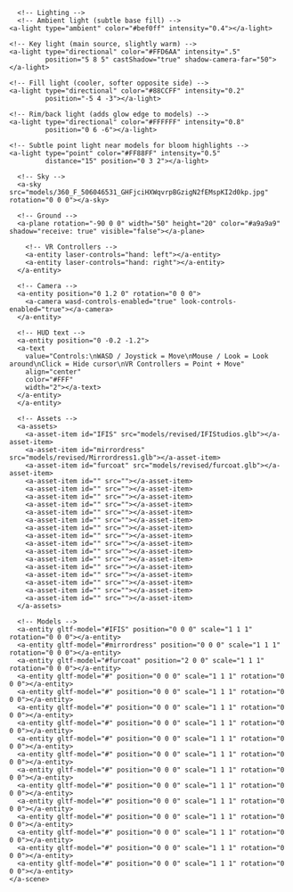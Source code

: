 <html>
  <head>
    <meta charset="utf-8">
    <title>Ashimmersion and Crescent Dawn's Showcase!</title>
    <meta name="description" content="A-Frame Prototype">
    <script src="https://aframe.io/releases/1.4.2/aframe.min.js"></script>
    <script src="https://unpkg.com/aframe-effects@^1.0.0/dist/aframe-effects.min.js"></script>
    <script src="https://unpkg.com/aframe-extras@6.1.1/dist/aframe-extras.min.js"></script>
    <script src="https://unpkg.com/aframe-effects@^1.0.0/dist/aframe-effects.min.js"></script>
    <script src="https://cdn.jsdelivr.net/npm/aframe-environment-component/dist/aframe-environment-component.min.js"></script>
    <script src="https://cdn.jsdelivr.net/npm/aframe-extras@6.1.1/dist/aframe-extras.min.js"></script>
    <script src="https://unpkg.com/aframe-material-override-component/dist/aframe-material-override-component.min.js"></script>
    <script src="https://cdn.jsdelivr.net/gh/mrdoob/three.js/examples/js/loaders/FBXLoader.js"></script>
    <script src="https://cdn.jsdelivr.net/gh/c-frame/aframe-fbx-component/dist/aframe-fbx-component.min.js"></script>
  
  <meta name="viewport" content="width=device-width, initial-scale=1.0">
  </head>
  <body>
    <a-scene
      vr-mode-ui="enabled: true"
      webxr="optionalFeatures: hit-test, local-floor; requiredFeatures: local-floor"
      background="color: #001a33"
      shadow="type: pcsoft"
      effects="bloom"
      effects__bloom="strength: 4; radius: 1.2; threshold: 0.1"
      fog="type: linear; color: #ffffff"

>
      <!-- Lighting -->
      <!-- Ambient light (subtle base fill) -->
    <a-light type="ambient" color="#bef0ff" intensity="0.4"></a-light>

>
    <!-- Key light (main source, slightly warm) -->
    <a-light type="directional" color="#FFD6AA" intensity=".5"
             position="5 8 5" castShadow="true" shadow-camera-far="50"></a-light>

>
    <!-- Fill light (cooler, softer opposite side) -->
    <a-light type="directional" color="#88CCFF" intensity="0.2"
             position="-5 4 -3"></a-light>

>
    <!-- Rim/back light (adds glow edge to models) -->
    <a-light type="directional" color="#FFFFFF" intensity="0.8"
             position="0 6 -6"></a-light>

>
    <!-- Subtle point light near models for bloom highlights -->
    <a-light type="point" color="#FF88FF" intensity="0.5"
             distance="15" position="0 3 2"></a-light>

>
      <!-- Sky -->
      <a-sky src="models/360_F_506046531_GHFjciHXWqvrpBGzigN2fEMspKI2d0kp.jpg" rotation="0 0 0"></a-sky>

>
      <!-- Ground -->
      <a-plane rotation="-90 0 0" width="50" height="20" color="#a9a9a9" shadow="receive: true" visible="false"></a-plane>
      
>
        <!-- VR Controllers -->
        <a-entity laser-controls="hand: left"></a-entity>
        <a-entity laser-controls="hand: right"></a-entity>
      </a-entity>

>
      <!-- Camera -->
      <a-entity position="0 1.2 0" rotation="0 0 0">
        <a-camera wasd-controls-enabled="true" look-controls-enabled="true"></a-camera>
      </a-entity>

> 
      <!-- HUD text -->
      <a-entity position="0 -0.2 -1.2">
      <a-text
        value="Controls:\nWASD / Joystick = Move\nMouse / Look = Look around\nClick = Hide cursor\nVR Controllers = Point + Move"
        align="center"
        color="#FFF"
        width="2"></a-text>
      </a-entity>
      </a-entity>

>
      <!-- Assets -->
      <a-assets>
        <a-asset-item id="IFIS" src="models/revised/IFIStudios.glb"></a-asset-item>
        <a-asset-item id="mirrordress" src="models/revised/Mirrordress1.glb"></a-asset-item>
        <a-asset-item id="furcoat" src="models/revised/furcoat.glb"></a-asset-item>
        <a-asset-item id="" src=""></a-asset-item>
        <a-asset-item id="" src=""></a-asset-item>
        <a-asset-item id="" src=""></a-asset-item>
        <a-asset-item id="" src=""></a-asset-item>
        <a-asset-item id="" src=""></a-asset-item>
        <a-asset-item id="" src=""></a-asset-item>
        <a-asset-item id="" src=""></a-asset-item>
        <a-asset-item id="" src=""></a-asset-item>
        <a-asset-item id="" src=""></a-asset-item>
        <a-asset-item id="" src=""></a-asset-item>
        <a-asset-item id="" src=""></a-asset-item>
        <a-asset-item id="" src=""></a-asset-item>
        <a-asset-item id="" src=""></a-asset-item>
        <a-asset-item id="" src=""></a-asset-item>
        <a-asset-item id="" src=""></a-asset-item>
        <a-asset-item id="" src=""></a-asset-item>
      </a-assets>

>
      <!-- Models -->
      <a-entity gltf-model="#IFIS" position="0 0 0" scale="1 1 1" rotation="0 0 0"></a-entity>
      <a-entity gltf-model="#mirrordress" position="0 0 0" scale="1 1 1" rotation="0 0 0"></a-entity>
      <a-entity gltf-model="#furcoat" position="2 0 0" scale="1 1 1" rotation="0 0 0"></a-entity>
      <a-entity gltf-model="#" position="0 0 0" scale="1 1 1" rotation="0 0 0"></a-entity>
      <a-entity gltf-model="#" position="0 0 0" scale="1 1 1" rotation="0 0 0"></a-entity>
      <a-entity gltf-model="#" position="0 0 0" scale="1 1 1" rotation="0 0 0"></a-entity>
      <a-entity gltf-model="#" position="0 0 0" scale="1 1 1" rotation="0 0 0"></a-entity>
      <a-entity gltf-model="#" position="0 0 0" scale="1 1 1" rotation="0 0 0"></a-entity>
      <a-entity gltf-model="#" position="0 0 0" scale="1 1 1" rotation="0 0 0"></a-entity>
      <a-entity gltf-model="#" position="0 0 0" scale="1 1 1" rotation="0 0 0"></a-entity>
      <a-entity gltf-model="#" position="0 0 0" scale="1 1 1" rotation="0 0 0"></a-entity>
      <a-entity gltf-model="#" position="0 0 0" scale="1 1 1" rotation="0 0 0"></a-entity>
      <a-entity gltf-model="#" position="0 0 0" scale="1 1 1" rotation="0 0 0"></a-entity>
      <a-entity gltf-model="#" position="0 0 0" scale="1 1 1" rotation="0 0 0"></a-entity>
      <a-entity gltf-model="#" position="0 0 0" scale="1 1 1" rotation="0 0 0"></a-entity>
      <a-entity gltf-model="#" position="0 0 0" scale="1 1 1" rotation="0 0 0"></a-entity>
    </a-scene>
  </body>
</html>
